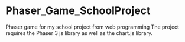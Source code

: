 # Phaser_Game_SchoolProject
Phaser game for my school project from web programming
The project requires the Phaser 3 js library as well as the chart.js library.
